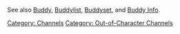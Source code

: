 See also [Buddy](Buddy.md "wikilink"),
[Buddylist](Buddylist.md "wikilink"),
[Buddyset](Buddyset.md "wikilink"), and [Buddy
Info](Buddy_Info.md "wikilink").

[Category: Channels](Category:_Channels "wikilink") [Category:
Out-of-Character
Channels](Category:_Out-of-Character_Channels "wikilink")
